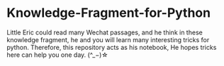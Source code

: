 # Knowledge-Fragment-for-Python
Little Eric could read many Wechat passages, and he think in these knowledge fragment, he and you will learn many interesting tricks for python. Therefore, this repository acts as his notebook, He hopes tricks here can help you one day. (^_−)☆
